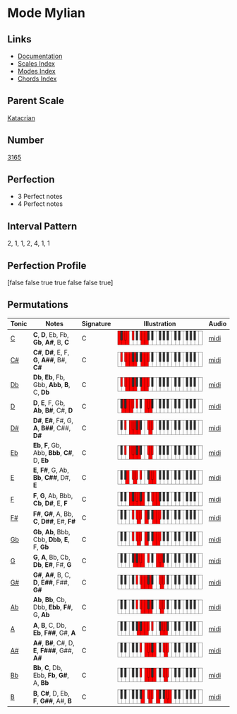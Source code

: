 # Mode Mylian

## Links

- [Documentation](index.md)
- [Scales Index](Scales.md)
- [Modes Index](Modes.md)
- [Chords Index](Chords.md)

## Parent Scale

[Katacrian](ScaleKatacrian.md)

## Number

[3165](https://ianring.com/musictheory/scales/3165)

## Perfection

- 3 Perfect notes
- 4 Perfect notes

## Interval Pattern

2, 1, 1, 2, 4, 1, 1

## Perfection Profile

[false false true true false false true]

## Permutations

| Tonic | Notes | Signature | Illustration | Audio |
|-------|-------|-----------|--------------|-------|
| [C](ModeCNaturalMylian.md) | **C**, **D**, Eb, Fb, **Gb**, **A#**, B, **C** | C | ![CNaturalMylian](ModeCNaturalMylian.png) | [midi](https://github.com/edipermadi/music/blob/main/docs/ModeCNaturalMylian.mid?raw=true) |
| [C#](ModeCSharpMylian.md) | **C#**, **D#**, E, F, **G**, **A##**, B#, **C#** | C | ![CSharpMylian](ModeCSharpMylian.png) | [midi](https://github.com/edipermadi/music/blob/main/docs/ModeCSharpMylian.mid?raw=true) |
| [Db](ModeDFlatMylian.md) | **Db**, **Eb**, Fb, Gbb, **Abb**, **B**, C, **Db** | C | ![DFlatMylian](ModeDFlatMylian.png) | [midi](https://github.com/edipermadi/music/blob/main/docs/ModeDFlatMylian.mid?raw=true) |
| [D](ModeDNaturalMylian.md) | **D**, **E**, F, Gb, **Ab**, **B#**, C#, **D** | C | ![DNaturalMylian](ModeDNaturalMylian.png) | [midi](https://github.com/edipermadi/music/blob/main/docs/ModeDNaturalMylian.mid?raw=true) |
| [D#](ModeDSharpMylian.md) | **D#**, **E#**, F#, G, **A**, **B##**, C##, **D#** | C | ![DSharpMylian](ModeDSharpMylian.png) | [midi](https://github.com/edipermadi/music/blob/main/docs/ModeDSharpMylian.mid?raw=true) |
| [Eb](ModeEFlatMylian.md) | **Eb**, **F**, Gb, Abb, **Bbb**, **C#**, D, **Eb** | C | ![EFlatMylian](ModeEFlatMylian.png) | [midi](https://github.com/edipermadi/music/blob/main/docs/ModeEFlatMylian.mid?raw=true) |
| [E](ModeENaturalMylian.md) | **E**, **F#**, G, Ab, **Bb**, **C##**, D#, **E** | C | ![ENaturalMylian](ModeENaturalMylian.png) | [midi](https://github.com/edipermadi/music/blob/main/docs/ModeENaturalMylian.mid?raw=true) |
| [F](ModeFNaturalMylian.md) | **F**, **G**, Ab, Bbb, **Cb**, **D#**, E, **F** | C | ![FNaturalMylian](ModeFNaturalMylian.png) | [midi](https://github.com/edipermadi/music/blob/main/docs/ModeFNaturalMylian.mid?raw=true) |
| [F#](ModeFSharpMylian.md) | **F#**, **G#**, A, Bb, **C**, **D##**, E#, **F#** | C | ![FSharpMylian](ModeFSharpMylian.png) | [midi](https://github.com/edipermadi/music/blob/main/docs/ModeFSharpMylian.mid?raw=true) |
| [Gb](ModeGFlatMylian.md) | **Gb**, **Ab**, Bbb, Cbb, **Dbb**, **E**, F, **Gb** | C | ![GFlatMylian](ModeGFlatMylian.png) | [midi](https://github.com/edipermadi/music/blob/main/docs/ModeGFlatMylian.mid?raw=true) |
| [G](ModeGNaturalMylian.md) | **G**, **A**, Bb, Cb, **Db**, **E#**, F#, **G** | C | ![GNaturalMylian](ModeGNaturalMylian.png) | [midi](https://github.com/edipermadi/music/blob/main/docs/ModeGNaturalMylian.mid?raw=true) |
| [G#](ModeGSharpMylian.md) | **G#**, **A#**, B, C, **D**, **E##**, F##, **G#** | C | ![GSharpMylian](ModeGSharpMylian.png) | [midi](https://github.com/edipermadi/music/blob/main/docs/ModeGSharpMylian.mid?raw=true) |
| [Ab](ModeAFlatMylian.md) | **Ab**, **Bb**, Cb, Dbb, **Ebb**, **F#**, G, **Ab** | C | ![AFlatMylian](ModeAFlatMylian.png) | [midi](https://github.com/edipermadi/music/blob/main/docs/ModeAFlatMylian.mid?raw=true) |
| [A](ModeANaturalMylian.md) | **A**, **B**, C, Db, **Eb**, **F##**, G#, **A** | C | ![ANaturalMylian](ModeANaturalMylian.png) | [midi](https://github.com/edipermadi/music/blob/main/docs/ModeANaturalMylian.mid?raw=true) |
| [A#](ModeASharpMylian.md) | **A#**, **B#**, C#, D, **E**, **F###**, G##, **A#** | C | ![ASharpMylian](ModeASharpMylian.png) | [midi](https://github.com/edipermadi/music/blob/main/docs/ModeASharpMylian.mid?raw=true) |
| [Bb](ModeBFlatMylian.md) | **Bb**, **C**, Db, Ebb, **Fb**, **G#**, A, **Bb** | C | ![BFlatMylian](ModeBFlatMylian.png) | [midi](https://github.com/edipermadi/music/blob/main/docs/ModeBFlatMylian.mid?raw=true) |
| [B](ModeBNaturalMylian.md) | **B**, **C#**, D, Eb, **F**, **G##**, A#, **B** | C | ![BNaturalMylian](ModeBNaturalMylian.png) | [midi](https://github.com/edipermadi/music/blob/main/docs/ModeBNaturalMylian.mid?raw=true) |
